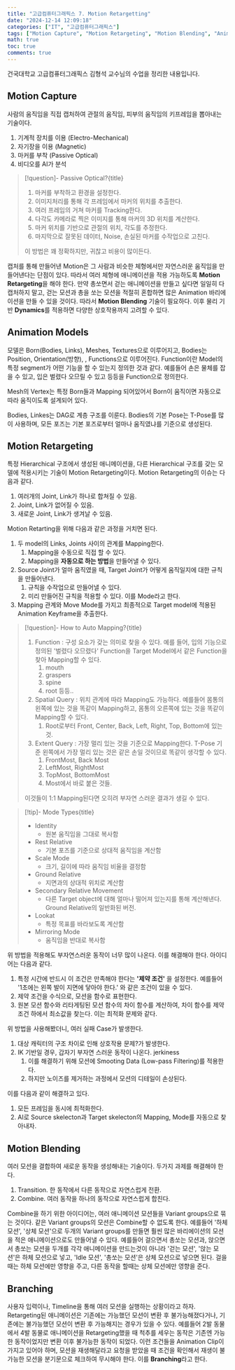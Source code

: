 ```yaml
---
title: "고급컴퓨터그래픽스 7. Motion Retargetting"
date: "2024-12-14 12:09:18"
categories: ["IT", "고급컴퓨터그래픽스"]
tags: ["Motion Capture", "Motion Retargeting", "Motion Blending", "Animation Models", "Dynamics", "Branching", "AI", "3D Animation"]
math: true
toc: true
comments: true
---
```


건국대학교 고급컴퓨터그래픽스 김형석 교수님의 수업을 정리한 내용입니다.

## Motion Capture

사람의 움직임을 직접 캡처하여 관절의 움직임, 피부의 움직임의 키프레임을 뽑아내는 기술이다.
1. 기계적 장치를 이용 (Electro-Mechanical)
2. 자기장을 이용 (Magnetic)
3. 마커를 부착 (Passive Optical)
4. 비디오를 AI가 분석

> [!question]- Passive Optical?{title}
> 1. 마커를 부착하고 환경을 설정한다.
> 2. 이미지처리를 통해 각 프레임에서 마커의 위치를 추출한다.
> 3. 여러 프레임의 거쳐 마커를 Tracking한다.
> 4. 다각도 카메라로 찍은 이미지를 통해 마커의 3D 위치를 계산한다.
> 5. 마커 위치를 기반으로 관절의 위치, 각도를 추정한다.
> 6. 마지막으로 잘못된 데이터, Noise, 손실된 마커를 수작업으로 고친다.
> 
> 이 방법은 꽤 정확하지만, 귀찮고 비용이 많이든다.

캡처를 통해 만들어낸 Motion은 그 사람과 비슷한 체형에서만 자연스러운 움직임을 만들어낸다는 단점이 있다. 따라서 여러 체형에 애니메이션을 적용 가능하도록 **Motion Retargeting**을 해야 한다. 만약 총쏘면서 걷는 애니메이션을 만들고 싶다면 일일히 다 캡처하지 말고, 걷는 모션과 총을 쏘는 모션을 적절히 혼합하면 많은 Animation 바리에이션을 만들 수 있을 것이다. 따라서 **Motion Blending** 기술이 필요하다. 이후 물리 기반 **Dynamics**를 적용하면 다양한 상호작용까지 고려할 수 있다.

## Animation Models

모델은 Born(Bodies, Links), Meshes, Textures으로 이루어지고, Bodies는 Position, Orientation(방향), , Functions으로 이루어진다. Function이란 Model의 특정 segment가 어떤 기능을 할 수 있는지 정의한 것과 같다. 예를들어 손은 물체를 잡을 수 있고, 입은 벌렸다 오므릴 수 있고 등등을 Function으로 정의한다.

Mesh의 Vertex는 특정 Born들과 Mapping 되어있어서 Born이 움직이면 자동으로 따라 움직이도록 설계되어 있다.

Bodies, Linkes는 DAG로 계층 구조를 이룬다. Bodies의 기본 Pose는 T-Pose를 많이 사용하며, 모든 포즈는 기본 포즈로부터 얼마나 움직였냐를 기준으로 생성된다.

## Motion Retargeting

특정 Hierarchical 구조에서 생성된 애니메이션을, 다른 Hierarchical 구조를 갖는 모델에 적용시키는 기술이 Motion Retargeting이다. Motion Retargeting의 이슈는 다음과 같다.
1. 여러개의 Joint, Link가 하나로 합쳐질 수 있음.
2. Joint, Link가 없어질 수 있음.
3. 새로운 Joint, Link가 생겨날 수 있음.

Motion Retarting을 위해 다음과 같은 과정을 거치면 된다.
1. 두 model의 Links, Joints 사이의 관계를 Mapping한다.
    1. Mapping을 수동으로 직접 할 수 있다.
    2. Mapping을 **자동으로 하는 방법**을 만들어낼 수 있다.
2. Source Joint가 얼마 움직였을 때, Target Joint가 어떻게 움직일지에 대한 규칙을 만들어낸다.
    1. 규칙을 수작업으로 만들어낼 수 있다.
    2. 미리 만들어진 규칙을 적용할 수 있다. 이를 Mode라고 한다.
3. Mapping 관계와 Move Mode를 가지고 최종적으로 Target model에 적용된 Animation Keyframe을 추출한다.

> [!question]- How to Auto Mapping?{title}
> 1. Function : 구성 요소가 갖는 의미로 찾을 수 있다. 예를 들어, 입의 기능으로 정의된 '벌렸다 오므렸다' Function을 Target Model에서 같은 Function을 찾아 Mapping할 수 있다.
>     1. mouth
>     2. graspers
>     3. spine
>     4. root 등등..
> 2. Spatial Query : 위치 관계에 따라 Mapping도 가능하다. 예를들어 몸통의 왼쪽에 있는 것을 똑같이 Mapping하고, 몸통의 오른쪽에 있는 것을 똑같이 Mapping할 수 있다.
>     1. Root로부터 Front, Center, Back, Left, Right, Top, Bottom에 있는 것.
> 3. Extent Query : 가장 멀리 있는 것을 기준으로 Mapping한다. T-Pose 기준 왼쪽에서 가장 멀리 있는 것은 같은 손일 것이므로 똑같이 생각할 수 있다.
>     1. FrontMost, Back Most
>     2. LeftMost, RightMost
>     3. TopMost, BottomMost
>     4. Most에서 바로 붙은 것들.
> 
> 이것들이 1:1 Mapping된다면 오히려 부자연 스러운 결과가 생길 수 있다. 

> [!tip]- Mode Types{title}
> - Identity
>     - 원본 움직임을 그대로 복사함
> - Rest Relative
>     - 기본 포즈를 기준으로 상대적 움직임을 계산함
> - Scale Mode
>     - 크기, 길이에 따라 움직임 비율을 결정함
> - Ground Relative
>     - 지면과의 상대적 위치로 계산함
> - Secondary Relative Movement
>     - 다른 Target object에 대해 얼마나 떨어져 있는지를 통해 계산해낸다. Ground Relative의 일반화된 버전.
> - Lookat
>     - 특정 목표를 바라보도록 계산함
> - Mirroring Mode
>     - 움직임을 반대로 복사함

위 방법을 적용해도 부자연스러운 동작이 너무 많이 나온다. 이를 해결해야 한다. 아이디어는 다음과 같다. 
1. 특정 시간에 반드시 이 조건은 만족해야 한다는 **'제약 조건'** 을 설정한다. 예를들어 '1초에는 왼쪽 발이 지면에 닿아야 한다.' 와 같은 조건이 있을 수 있다.
2. 제약 조건을 수식으로, 모션을 함수로 표현한다. 
3. 원본 모션 함수와 리타게팅된 모션 함수의 차이 함수를 계산하여, 차이 함수를 제약 조건 하에서 최소값을 찾는다. 이는 최적화 문제와 같다.

위 방법을 사용해봤더니, 여러 실패 Case가 발생한다.
1. 대상 캐릭터의 구조 차이로 인해 상호작용 문제?가 발생한다.
2. IK 기반일 경우, 갑자기 부자연 스러운 동작이 나온다. jerkiness
    1. 이를 해결하기 위해 모션에 Smooting Data (Low-pass Filtering)를 적용한다.
    2. 하지만 노이즈를 제거하는 과정에서 모션의 디테일이 손상된다.

이를 다음과 같이 해결하고 있다.
1. 모든  프레임을 동시에 최적화한다.
2. AI로 Source skelecton과 Target skelecton의 Mapping, Mode를 자동으로 찾아내자.

## Motion Blending

여러 모션을 결합하여 새로운 동작을 생성해내는 기술이다. 두가지 과제를 해결해야 한다.
1. Transition. 한 동작에서 다른 동작으로 자연스럽게 전환.
2. Combine. 여러 동작을 하나의 동작으로 자연스럽게 합친다.

Combine을 하기 위한 아이디어는, 여러 애니메이션 모션들을 Variant groups으로 묶는 것이다. 같은 Variant groups의 모션은 Combine할 수 없도록 한다. 예를들어 '하체 모션', '상체 모션'으로 두개의 Variant groups를 만들면 훨씬 많은 바리에이션의 모션을 적은 애니메이션으로도 만들어낼 수 있다. 예를들어 걸으면서 총쏘는 모션과, 앉으면서 총쏘는 모션을 두개를 각각 애니메이션을 만드는것이 아니라 '걷는 모션', '앉는 모션'은 하체 모션으로 넣고, 'Idle 모션', '총쏘는 모션'은 상체 모션으로 넣으면 된다. 걸을 때는 하체 모션에만 영향을 주고, 다른 동작을 할때는 상체 모션에만 영향을 준다.

## Branching

사용자 입력이나, Timeline을 통해 여러 모션을 실행하는 상황이라고 하자. Retargeting된 애니메이션은 기존에는 가능했던 모션이 변환 후 불가능해졌다거나, 기존에는 불가능했던 모션이 변환 후 가능해지는 경우가 있을 수 있다. 예를들어 2발 동물에서 4발 동물로 애니메이션을 Retargeting했을 때 척추를 세우는 동작은 기존엔 가능한 동작이었지만 변환 이후 불가능한 동작이 되었다. 이런 조건들을 Animation Clip이 가지고 있어야 하며, 모션을 재생해달라고 요청을 받았을 때 조건을 확인해서 재생이 불가능한 모션을 분기문으로 체크하여 무시해야 한다. 이를 **Branching**라고 한다.